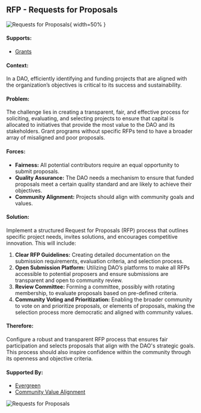## RFP - Requests for Proposals

![Requests for Proposals](output/illustrations/rfps.png){ width=50% }

#### Supports:
* [Grants](/patterns/grants.html)

#### Context:
In a DAO, efficiently identifying and funding projects that are aligned with the organization’s objectives is critical to its success and sustainability.

#### Problem:
The challenge lies in creating a transparent, fair, and effective process for soliciting, evaluating, and selecting projects to ensure that capital is allocated to initiatives that provide the most value to the DAO and its stakeholders.  Grant programs without specific RFPs tend to have a broader array of misaligned and poor proposals.

#### Forces:

- **Fairness:** All potential contributors require an equal opportunity to submit proposals.
- **Quality Assurance:** The DAO needs a mechanism to ensure that funded proposals meet a certain quality standard and are likely to achieve their objectives.
- **Community Alignment:** Projects should align with community goals and values.

#### Solution:
Implement a structured Request for Proposals (RFP) process that outlines specific project needs, invites solutions, and encourages competitive innovation. This will include:

1. **Clear RFP Guidelines:** Creating detailed documentation on the submission requirements, evaluation criteria, and selection process.
2. **Open Submission Platform:** Utilizing DAO’s platforms to make all RFPs accessible to potential proposers and ensure submissions are transparent and open to community review.
3. **Review Committee:** Forming a committee, possibly with rotating membership, to evaluate proposals based on pre-defined criteria.
4. **Community Voting and Prioritization:** Enabling the broader community to vote on and prioritize proposals, or elements of proposals, making the selection process more democratic and aligned with community values.

#### Therefore:
Configure a robust and transparent RFP process that ensures fair participation and selects proposals that align with the DAO's strategic goals. This process should also inspire confidence within the community through its openness and objective criteria.

#### Supported By:
* [Evergreen](/patterns/evergreen.html)
* [Community Value Alignment](/patterns/community_value_alignment.html)

![Requests for Proposals](output/rfps_specific_graph.png)